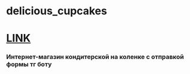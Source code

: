 # delicious_cupcakes
<h1><a href="https://benzobak83.github.io/delicious_cupcakes/">LINK</a></h1> 
<h3>Интернет-магазин кондитерской на коленке с отправкой формы тг боту</h3>
